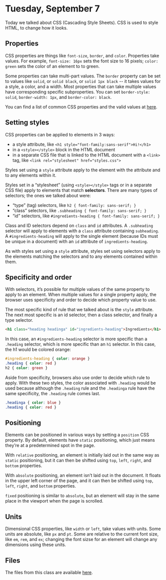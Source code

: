 # Tuesday, September 7

Today we talked about CSS (Cascading Style Sheets). CSS is used to style HTML,
to change how it looks.

## Properties

CSS properties are things like `font-size`, `border`, and `color`. Properties
take values. For example, `font-size: 16px` sets the font size to 16 pixels;
`color: green` sets the color of an element to to green.

Some properties can take multi-part values. The `border` property can be set to
values like `solid`, or `solid black`, or `solid 1px black` -- it takes values
for a style, a color, and a width. Most properties that can take multiple values
have corresponding specific subproperties. You can set `border-style: solid`,
`border-width: 1px`, and `border-color: black`.

You can find a list of common CSS properties and the valid values at
[here](https://developer.mozilla.org/en-US/docs/Web/CSS/CSS_Properties_Reference).

## Setting styles

CSS properties can be applied to elements in 3 ways:

- a style attribute, like `<h1 style="font-family:sans-serif">Hi!</h1>`
- in a `<style></style>` block in the HTML document
- in a separate CSS file that is linked to the HTML document with a `<link>`
  tag, like `<link rel="stylesheet" href="styles.css">`

Styles set using a `style` attribute apply to the element with the attribute and
to any elements within it.

Styles set in a “stylesheet” (using `<style></style>` tags or in a separate CSS
file) apply to elements that match **selectors**. There are many types of
selectors; the ones we talked about were:

- “type” (tag) selectors, like `h2 { font-family: sans-serif; }`
- “class” selectors, like `.subheading { font-family: sans-serif; }`
- “id” selectors, like `#ingredients-heading { font-family: sans-serif; }`

Class and ID selectors depend on `class` and `id` attributes. A `.subheading`
selector will apply to elements with a `class` attribute containing
`subheading`. A `#ingredients-heading` will apply to the single element (because
IDs must be unique in a document) with an `id` attribute of
`ingredients-heading`.

As with styles set using a `style` attribute, styles set using selectors apply
to the elements matching the selectors and to any elements contained within
them.

## Specificity and order

With selectors, it’s possible for multiple values of the same property to apply
to an element. When multiple values for a single property apply, the browser
uses specificity and order to decide which property value to use.

The most specific kind of rule that we talked about is the `style` attribute.
The next most specific is an id selector, then a class selector, and finally a
type selector.

```html
<h1 class="heading headinga" id="ingredients-heading">Ingredients</h1>
```

In this case, an `#ingredients-heading` selector is more specific than a
`.heading` selector, which is more specific than an `h1` selector. In this case,
the h1 would be colored orange:

```css
#ingredients-heading { color: orange }
.heading { color: red }
h2 { color: green }
```

Aside from specificity, browsers also use order to decide which rule to apply.
With these two styles, the color associated with `.heading` would be used
because although the `.heading` rule and the `.headinga` rule have the same
specificity, the `.heading` rule comes last.

```css
.headinga { color: blue }
.heading { color: red }
```

## Positioning

Elements can be positioned in various ways by setting a `position` CSS property.
By default, elements have `static` positioning, which just means they’re at a
predetermined spot in the page.

With `relative` positioning, an element is initially laid out in the same way as
`static` positioning, but it can then be shifted using `top`, `left`, `right`,
and `bottom` properties.

With `absolute` positioning, an element isn’t laid out in the document. It
floats in the upper left corner of the page, and it can then be shifted using
`top`, `left`, `right`, and `bottom` properties.

`fixed` positioning is similar to `absolute`, but an element will stay in the
same place in the viewport when the page is scrolled.

## Units

Dimensional CSS properties, like `width` or `left`, take values with units. Some
units are absolute, like `px` and `pt`. Some are relative to the current font
size, like `em`, `rem`, and `ex`; changing the font sizse for an element will
change any dimensions using these units.

## Files

The files from this class are available
[here](https://github.com/WSU-jcheatham/cs2800-playground/tree/20210907_Tuesday).
